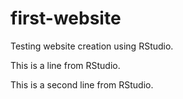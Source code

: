 # first-website
Testing website creation using RStudio.

This is a line from RStudio.

This is a second line from RStudio.